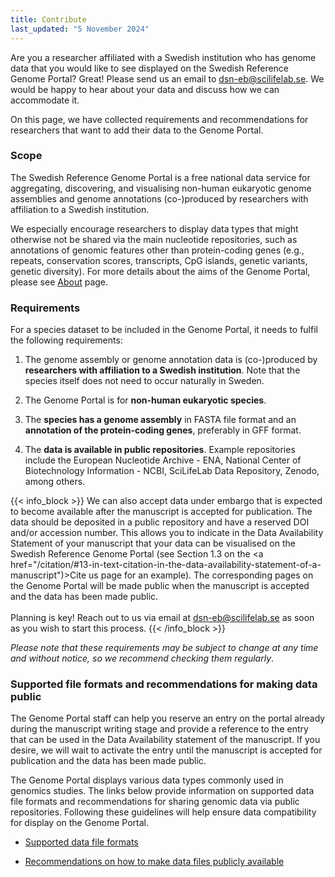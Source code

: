 ```yaml
---
title: Contribute
last_updated: "5 November 2024"
---
```


Are you a researcher affiliated with a Swedish institution who has genome data that you would like to see displayed on the Swedish Reference Genome Portal? Great! Please send us an email to [dsn-eb@scilifelab.se](mailto:dsn-eb@scilifelab.se). We would be happy to hear about your data and discuss how we can accommodate it.

On this page, we have collected requirements and recommendations for researchers that want to add their data to the Genome Portal.

### Scope

The Swedish Reference Genome Portal is a free national data service for aggregating, discovering, and visualising non-human eukaryotic genome assemblies and genome annotations (co-)produced by researchers with affiliation to a Swedish institution.

We especially encourage researchers to display data types that might otherwise not be shared via the main nucleotide repositories, such as annotations of genomic features other than protein-coding genes (e.g., repeats, conservation scores, transcripts, CpG islands, genetic variants, genetic diversity). For more details about the aims of the Genome Portal, please see <a href="/about">About</a> page.

### Requirements

For a species dataset to be included in the Genome Portal, it needs to fulfil the following requirements:

1. The genome assembly or genome annotation data is (co-)produced by **researchers with affiliation to a Swedish institution**. Note that the species itself does not need to occur naturally in Sweden.

2. The Genome Portal is for **non-human eukaryotic species**.

3. The **species has a genome assembly** in FASTA file format and an **annotation of the protein-coding genes**, preferably in GFF format.

4. The **data is available in public repositories**. Example repositories include the European Nucleotide Archive - ENA, National Center of Biotechnology Information - NCBI, SciLifeLab Data Repository, Zenodo, among others.

{{< info_block >}}
We can also accept data under embargo that is expected to become available after the manuscript is accepted for publication. The data should be deposited in a public repository and have a reserved DOI and/or accession number. This allows you to indicate in the Data Availability Statement of your manuscript that your data can be visualised on the Swedish Reference Genome Portal (see Section 1.3 on the <a href="/citation/#13-in-text-citation-in-the-data-availability-statement-of-a-manuscript")>Cite us</a> page for an example). The corresponding pages on the Genome Portal will be made public when the manuscript is accepted and the data has been made public.
<br><br>
Planning is key! Reach out to us via email at <dsn-eb@scilifelab.se> as soon as you wish to start this process.
{{< /info_block >}}

*Please note that these requirements may be subject to change at any time and without notice, so we recommend checking them regularly*.

### Supported file formats and recommendations for making data public

The Genome Portal staff can help you reserve an entry on the portal already during the manuscript writing stage and provide a reference to the entry that can be used in the Data Availability statement of the manuscript. If you desire, we will wait to activate the entry until the manuscript is accepted for publication and the data has been made public.

The Genome Portal displays various data types commonly used in genomics studies. The links below provide information on supported data file formats and recommendations for sharing genomic data via public repositories. Following these guidelines will help ensure data compatibility for display on the Genome Portal.

* <a href="/contribute/supported_file_formats">Supported data file formats</a>

* <a href="/contribute/recommendations_for_making_data_public">Recommendations on how to make data files publicly available</a>
